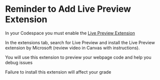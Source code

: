 # Reminder to Add Live Preview Extension
In your Codespace you must enable the [Live Preview Extension](https://marketplace.visualstudio.com/items?itemName=ms-vscode.live-server)

In the extensions tab, search for Live Preview and install the Live Preview extension by Microsoft (review video in Canvas with instructions).

You will use this extension to preview your webpage code and help you debug issues

Failure to install this extension will affect your grade
